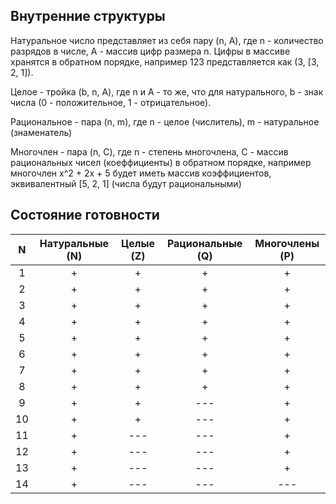## Внутренние структуры

Натуральное число представляет из себя пару (n, A), где n - количество разрядов в числе, A - массив цифр размера n.
Цифры в массиве хранятся в обратном порядке, например 123 представляется как (3, [3, 2, 1]).

Целое - тройка (b, n, A), где n и A - то же, что для натурального, b - знак числа (0 - положительное, 1 - 
отрицательное).

Рациональное - пара (n, m), где n - целое (числитель), m - натуральное (знаменатель)

Многочлен - пара (n, C), где n - степень многочлена, С - массив рациональных чисел (коеффициенты) в обратном порядке,
например многочлен x^2 + 2x + 5 будет иметь массив коэффициентов, эквивалентный [5, 2, 1] (числа будут рациональными)

## Состояние готовности
| N | Натуральные (N) | Целые (Z) | Рациональные (Q) | Многочлены (P) |
|:-:|:---------------:|:---------:|:----------------:|:--------------:|
| 1 |       +         |    +      |        +         |      +         |
| 2 |       +         |    +      |        +         |      +         |
| 3 |       +         |    +      |        +         |      +         |
| 4 |       +         |    +      |        +         |      +         |
| 5 |       +         |    +      |        +         |      +         |
| 6 |       +         |    +      |        +         |      +         |
| 7 |       +         |    +      |        +         |      +         |
| 8 |       +         |    +      |        +         |      +         |
| 9 |       +         |    +      |       ---        |      +         |
| 10|       +         |    +      |       ---        |      +         |
| 11|       +         |   ---     |       ---        |      +         |
| 12|       +         |   ---     |       ---        |      +         |
| 13|       +         |   ---     |       ---        |      +         |
| 14|       +         |   ---     |       ---        |     ---        |
